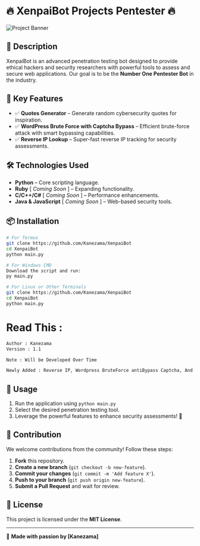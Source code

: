 # 🔥 XenpaiBot Projects Pentester 🔥

![Project Banner](https://deposit.pictures/media/images/19/16/eb/1916eb81821340638e1987cbcaa4c2c9.jpg)

## 📌 Description
XenpaiBot is an advanced penetration testing bot designed to provide ethical hackers and security researchers with powerful tools to assess and secure web applications. Our goal is to be the **Number One Pentester Bot** in the industry.

## 🎯 Key Features
- ✅ **Quotes Generator** – Generate random cybersecurity quotes for inspiration.
- ✅ **WordPress Brute Force with Captcha Bypass** – Efficient brute-force attack with smart bypassing capabilities.
- ✅ **Reverse IP Lookup** – Super-fast reverse IP tracking for security assessments.

## 🛠️ Technologies Used
- **Python** – Core scripting language.
- **Ruby** [ *Coming Soon* ] – Expanding functionality.
- **C/C++/C#** [ *Coming Soon* ] – Performance enhancements.
- **Java & JavaScript** [ *Coming Soon* ] – Web-based security tools.

## 📦 Installation
```bash
# For Termux
git clone https://github.com/Kanezama/XenpaiBot
cd XenpaiBot
python main.py

# For Windows CMD
Download the script and run:
py main.py

# For Linux or Other Terminals
git clone https://github.com/Kanezama/XenpaiBot
cd XenpaiBot
python main.py
```

# Read This :
```bash
Author : Kanezama
Version : 1.1

Note : Will be Developed Over Time

Newly Added : Reverse IP, Wordpress BruteForce antiBypass Captcha, And Fix Some Bugs
```

## 🚀 Usage
1. Run the application using `python main.py`
2. Select the desired penetration testing tool.
3. Leverage the powerful features to enhance security assessments! 🎉

## 🤝 Contribution
We welcome contributions from the community! Follow these steps:
1. **Fork** this repository.
2. **Create a new branch** (`git checkout -b new-feature`).
3. **Commit your changes** (`git commit -m 'Add feature X'`).
4. **Push to your branch** (`git push origin new-feature`).
5. **Submit a Pull Request** and wait for review.

## 📄 License
This project is licensed under the **MIT License**.

---

🚀 **Made with passion by [Kanezama]**

